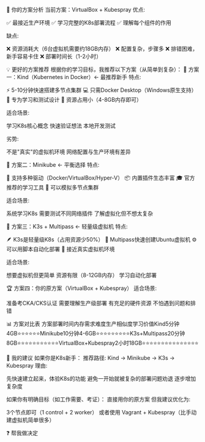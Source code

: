 🤔 你的方案分析
当前方案：VirtualBox + Kubespray
优点:

✅ 最接近生产环境
✅ 学习完整的K8s部署流程
✅ 理解每个组件的作用

缺点:

❌ 资源消耗大（6台虚拟机需要约18GB内存）
❌ 配置复杂，步骤多
❌ 排错困难，新手容易卡住
❌ 部署时间长（1-2小时）


💡 更好的方案推荐
根据你的学习目标，我推荐以下方案（从简单到复杂）：
🥇 方案一：Kind（Kubernetes in Docker）← 最推荐新手
特点:

⚡ 5-10分钟快速搭建多节点集群
💻 只需Docker Desktop（Windows原生支持）
🎯 专为学习和测试设计
💾 资源占用小（4-8GB内存即可）

适合场景:

学习K8s核心概念
快速验证想法
本地开发测试

劣势:

不是"真实"的虚拟机环境
网络配置与生产环境有差异


🥈 方案二：Minikube ← 平衡选择
特点:

🔧 支持多种驱动（Docker/VirtualBox/Hyper-V）
📦 内置插件生态丰富
🎓 官方推荐的学习工具
🔄 可以模拟多节点集群

适合场景:

系统学习K8s
需要测试不同网络插件
了解虚拟化但不想太复杂


🥉 方案三：K3s + Multipass ← 轻量级虚拟机
特点:

🪶 K3s是轻量级K8s（占用资源少50%）
🚀 Multipass快速创建Ubuntu虚拟机
⚙️ 可以用脚本自动化部署
💪 接近真实虚拟机环境

适合场景:

想要虚拟机但更简单
资源有限（8-12GB内存）
学习自动化部署


🏆 方案四：你的原方案（VirtualBox + Kubespray）
适合场景:

准备考CKA/CKS认证
需要理解生产级部署
有充足的硬件资源
不怕遇到问题和排错


📊 方案对比表
方案部署时间内存需求难度生产相似度学习价值Kind5分钟4GB⭐⭐⭐⭐⭐⭐Minikube10分钟4-6GB⭐⭐⭐⭐⭐⭐⭐⭐⭐K3s+Multipass20分钟8GB⭐⭐⭐⭐⭐⭐⭐⭐⭐⭐⭐VirtualBox+Kubespray2小时18GB⭐⭐⭐⭐⭐⭐⭐⭐⭐⭐⭐⭐⭐⭐⭐

🎯 我的建议
如果你是K8s新手：
推荐路径: Kind → Minikube → K3s → Kubespray
理由:

先快速建立起来，体验K8s的功能
避免一开始就被复杂的部署问题劝退
逐步增加复杂度

如果你有明确目标（如工作需要、考证）：
直接用你的原方案
但我建议优化为:

3个节点即可（1 control + 2 worker）
或者使用 Vagrant + Kubespray（比手动建虚拟机简单很多）


❓ 帮我做决定
